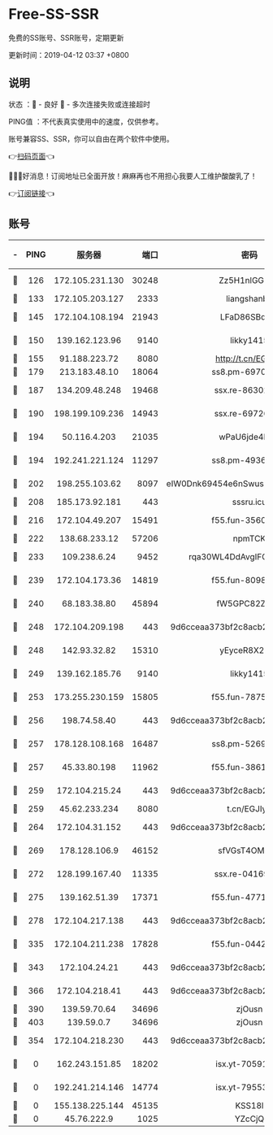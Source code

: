 # Free-SS-SSR

免费的SS账号、SSR账号，定期更新

更新时间：2019-04-12 03:37 +0800

## 说明

状态     ：🙂 - 良好 🙁 - 多次连接失败或连接超时

PING值   ：不代表真实使用中的速度，仅供参考。

账号兼容SS、SSR，你可以自由在两个软件中使用。

👉[扫码页面](https://liesauer.github.io/Free-SS-SSR/)👈

🎉🎉🎉好消息！订阅地址已全面开放！麻麻再也不用担心我要人工维护酸酸乳了！

👉[订阅链接](https://www.liesauer.net/yogurt/subscribe?ACCESS_TOKEN=DAYxR3mMaZAsaqUb)👈

## 账号

|-|PING|服务器|端口|密码|加密方式|区域|
|:----:|:----:|:-----:|-----:|:----:|:----:|:----:|
|🙂|126|172.105.231.130|30248|Zz5H1nlGGKHx|aes-256-cfb|JP|
|🙂|133|172.105.203.127|2333|liangshanbo|chacha20|JP|
|🙂|145|172.104.108.194|21943|LFaD86SBq2lY|aes-256-cfb|JP|
|🙂|150|139.162.123.96|9140|likky1415|aes-256-cfb|JP|
|🙂|155|91.188.223.72|8080|http://t.cn/EGJIyrl|rc4-md5|RU|
|🙂|179|213.183.48.10|18064|ss8.pm-69704775|rc4-md5|RU|
|🙂|187|134.209.48.248|19468|ssx.re-86302752|aes-256-cfb|US|
|🙂|190|198.199.109.236|14943|ssx.re-69726715|aes-256-cfb|US|
|🙂|194|50.116.4.203|21035|wPaU6jde4NZT|aes-256-cfb|US|
|🙂|194|192.241.221.124|11297|ss8.pm-49366611|aes-256-cfb|US|
|🙂|202|198.255.103.62|8097|eIW0Dnk69454e6nSwuspv9DmS201tQ0D|aes-256-cfb|US|
|🙂|208|185.173.92.181|443|sssru.icu|rc4-md5|RU|
|🙂|216|172.104.49.207|15491|f55.fun-35608274|aes-256-cfb|SG|
|🙂|222|138.68.233.12|57206|npmTCK|rc4-md5|US|
|🙂|233|109.238.6.24|9452|rqa30WL4DdAvgIFG6Fs3znzTa|aes-256-cfb|FR|
|🙂|239|172.104.173.36|14819|f55.fun-80989393|aes-256-cfb|SG|
|🙂|240|68.183.38.80|45894|fW5GPC82Z97G|aes-256-cfb|GB|
|🙂|248|172.104.209.198|443|9d6cceaa373bf2c8acb22e60b6a58be6|aes-256-cfb|US|
|🙂|248|142.93.32.82|15310|yEyceR8X2EVd|aes-256-cfb|GB|
|🙂|249|139.162.185.76|9140|likky1415|aes-256-cfb|DE|
|🙂|253|173.255.230.159|15805|f55.fun-78754827|aes-256-cfb|US|
|🙂|256|198.74.58.40|443|9d6cceaa373bf2c8acb22e60b6a58be6|aes-256-cfb|US|
|🙂|257|178.128.108.168|16487|ss8.pm-52699195|aes-256-cfb|SG|
|🙂|257|45.33.80.198|11962|f55.fun-38615742|aes-256-cfb|US|
|🙂|259|172.104.215.24|443|9d6cceaa373bf2c8acb22e60b6a58be6|aes-256-cfb|US|
|🙂|259|45.62.233.234|8080|t.cn/EGJIyrl|rc4-md5|CA|
|🙂|264|172.104.31.152|443|9d6cceaa373bf2c8acb22e60b6a58be6|aes-256-cfb|US|
|🙂|269|178.128.106.9|46152|sfVGsT4OMxHC|aes-256-cfb|SG|
|🙂|272|128.199.167.40|11335|ssx.re-04169408|aes-256-cfb|SG|
|🙂|275|139.162.51.39|17371|f55.fun-47715788|aes-256-cfb|SG|
|🙂|278|172.104.217.138|443|9d6cceaa373bf2c8acb22e60b6a58be6|aes-256-cfb|US|
|🙂|335|172.104.211.238|17828|f55.fun-04428488|aes-256-cfb|US|
|🙂|343|172.104.24.21|443|9d6cceaa373bf2c8acb22e60b6a58be6|aes-256-cfb|US|
|🙂|366|172.104.218.41|443|9d6cceaa373bf2c8acb22e60b6a58be6|aes-256-cfb|US|
|🙂|390|139.59.70.64|34696|zjOusn|chacha20|IN|
|🙂|403|139.59.0.7|34696|zjOusn|chacha20|IN|
|🙁|354|172.104.218.230|443|9d6cceaa373bf2c8acb22e60b6a58be6|aes-256-cfb|US|
|🙁|0|162.243.151.85|18202|isx.yt-70591909|aes-256-cfb|US|
|🙁|0|192.241.214.146|14774|isx.yt-79553364|aes-256-cfb|US|
|🙁|0|155.138.225.144|45135|KSS18l|rc4-md5|US|
|🙁|0|45.76.222.9|1025|YZcCjQ|rc4-md5|JP|
